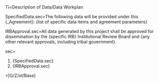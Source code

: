 Ti=Description of Data/Data Workplan

SpecifiedData.sec=The following data will be provided under this {_Agreement}: {list of specific data items and agreement parameters}

IRBApproval.sec=All data generated by this project shall be approved for dissemination by the {specific IRB} Institutional Review Board and {any other relevant approvals, including tribal government}.

sec=<ol><li>{SpecifiedData.sec}<li>{IRBApproval.sec}</ol>

=[G/Z/ol/Base]